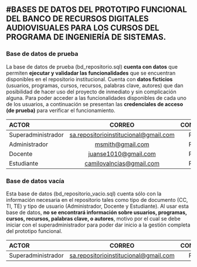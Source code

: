 #BASES DE DATOS DEL PROTOTIPO FUNCIONAL DEL BANCO DE RECURSOS DIGITALES AUDIOVISUALES PARA LOS CURSOS DEL PROGRAMA DE INGENIERÍA DE SISTEMAS.
------------
### Base de datos de prueba
La base de datos de prueba (bd_repositorio.sql) **cuenta con datos** que permiten **ejecutar y validadar las funcionalidades** que se encuentran disponibles en el repositorio institucional. Cuenta con **datos ficticios** (usuarios, programas, cursos, recursos, palabras clave, autores) que dan posibilidad de hacer uso del proyecto de inmediato y sin complicación alguna.
Para poder acceder a las funcionalidades disponibles de cada uno de los usuarios, a continuación se presentan las **credenciales de acceso (de prueba)** para verificar el funcionamiento.

| ACTOR  | CORREO  | CONTRASEÑA |
| :------------ |:---------------:| -----:|
| Superadministrador     | sa.repositorioinstitucional@gmail.com | Repo2022* |
| Administrador      | msmith@gmail.com        |   Repo2022*|
| Docente | juanse1010@gmail.com        |    Repo2022* |
| Estudiante | camilovalncias@gmail.com       |    Repo2022* |


### Base de datos vacía
Esta base de datos (bd_repositorio_vacio.sql) cuenta sólo con la información necesaria en el repositorio tales como tipo de documento (CC, TI, TE) y tipo de usuario (Administrador, Docente y Estudiante). Al usar esta base de datos, **no se encontrará información sobre  usuarios, programas, cursos, recursos, palabras clave, o autores**, motivo por el cual  se debe iniciar con el superadministrador para poder dar inicio a la gestión completa del prototipo funcional. 

| ACTOR  | CORREO  | CONTRASEÑA |
| :------------ |:---------------:| -----:|
| Superadministrador     | sa.repositorioinstitucional@gmail.com | Repo2022* |


